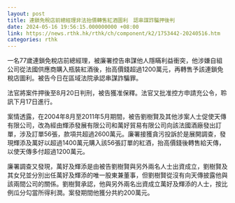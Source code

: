 ```yaml
---
layout: post
title: 連鎖免稅店前總經理非法抬價轉售紅酒圖利　認串謀詐騙押後判　
date: 2024-05-16 19:56:15.000000000 +08:00
link: https://news.rthk.hk/rthk/ch/component/k2/1753442-20240516.htm
categories: rthk
---
```


一名77歲連鎖免稅店前總經理，被廉署控告串謀他人隱瞞利益衝突，他涉嫌自組公司從法國供應商購入瓶裝紅酒後，抬高價錢超過1200萬元，再轉售予該連鎖免稅店圖利。被告今日在區域法院承認串謀詐騙罪。

法官將案件押後至8月20日判刑，被告獲准保釋。法官又批准控方申請充公令，聆訊下月17日進行。

案情透露，在2004年8月至2011年5月期間，被告劉樹賢及其他涉案人士促使天傳有限公司，改為經由輝添發展有限公司和萬好貿易有限公司向該法國酒廠發出訂單，涉及訂單56張，款項共超過2600萬元。廉署接獲貪污投訴於是展開調查，發現輝添及萬好以超過1400萬元購入該56張訂單的紅酒，抬高價錢後轉售給天傳，以使天傳多付超過1200萬元。

廉署調查又發現，萬好及輝添是由被告劉樹賢與另外兩名人士出資成立，劉樹賢及其女兒並分別出任萬好及輝添的唯一股東兼董事，但劉樹賢從沒有向天傳披露他與該兩間公司的關係。劉樹賢承認，他與另外兩名出資成立萬好及輝添的人士，按比例瓜分勾當所得利潤。案發期間他獲分共約200萬元。
